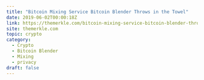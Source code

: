 ```yaml
---
title: "Bitcoin Mixing Service Bitcoin Blender Throws in the Towel"
date: 2019-06-02T00:00:18Z
link: https://themerkle.com/bitcoin-mixing-service-bitcoin-blender-throws-in-the-towel/?utm_medium=RSS&utm_source=hune
site: themerkle.com
topic: crypto
category:
  - Crypto
  - Bitcoin Blender
  - Mixing
  - privacy
draft: false
---
```

